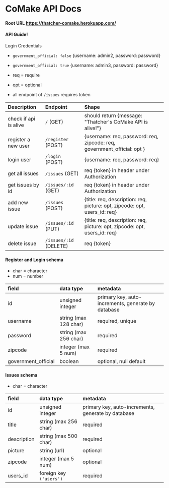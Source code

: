 # CoMake API Docs

#### Root URL https://thatcher-comake.herokuapp.com/

#### API Guide!

Login Credentials
- `government_official: false` {username: admin2, password: password}
- `government_official: true` {username: admin3, password: password}

- req = require
- opt = optional
- all endpoint of `/issues` requires token

|      Description           |      Endpoint          |                                    Shape                                  | 
| :------------------------- | :--------------------- | :------------------------------------------------------------------------ |
| check if api is alive      | `/` (GET)              | should return {message: "Thatcher's CoMake API is alive!"}                |
| register a new user        | `/register` (POST)     | {username: req, password: req, zipcode: req, government_official: opt }   |
| login user                 | `/login` (POST)        | {username: req, password: req}                                            |
| get all issues             | `/issues` (GET)        | req {token} in header under Authorization                                 |
| get issues by id           | `/issues/:id` (GET)    | req {token} in header under Authorization                                 |
| add new issue              | `/issues` (POST)       | {title: req, description: req, picture: opt, zipcode: opt, users_id: req} |
| update issue               | `/issues/:id` (PUT)    | {title: req, description: req, picture: opt, zipcode: opt, users_id: req} |
| delete issue               | `/issues/:id` (DELETE) | req {token}                                                               |



#### Register and Login schema

- char = character
- num = number

|           field           |         data type      |                         metadata                   |
| :------------------------ | :--------------------- | :------------------------------------------------- |
| id                        |  unsigned integer      | primary key, auto-increments, generate by database |
| username                  |  string  (max 128 char)| required, unique                                   |
| password                  |  string (max 256 char) | required                                           |
| zipcode                   |  integer (max 5 num)   | required                                           |
| government_official       |  boolean               | optional, null default                             |


#### Issues schema

- char = character

|           field           |         data type      |                         metadata                   |
| :------------------------ | :--------------------- | :------------------------------------------------- |
| id                        |  unsigned integer      | primary key, auto-increments, generate by database |
| title                     |  string  (max 256 char)| required                                           |
| description               |  string (max 500 char) | required                                           |
| picture                   |  string   (url)        | optional                                           |
| zipcode                   |  integer (max 5 num)   | optional                                           |
| users_id                  |  foreign key `('users')`| required                                           |
